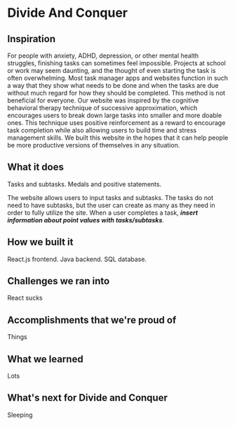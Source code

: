 # Divide And Conquer

## Inspiration
For people with anxiety, ADHD, depression, or other mental health struggles, finishing tasks can sometimes feel impossible. Projects at school or work may seem daunting, and the thought of even starting the task is often overwhelming. Most task manager apps and websites function in such a way that they show what needs to be done and when the tasks are due without much regard for how they should be completed. This method is not beneficial for everyone. Our website was inspired by the cognitive behavioral therapy technique of successive approximation, which encourages users to break down large tasks into smaller and more doable ones. This technique uses positive reinforcement as a reward to encourage task completion while also allowing users to build time and stress management skills. We built this website in the hopes that it can help people be more productive versions of themselves in any situation.

## What it does
Tasks and subtasks. Medals and positive statements.

The website allows users to input tasks and subtasks. The tasks do not need to have subtasks, but the user can create as many as they need in order to fully utilize the site. When a user completes a task, *********insert information about point values with tasks/subtasks*********. 

## How we built it
React.js frontend. Java backend. SQL database.

## Challenges we ran into
React sucks

## Accomplishments that we're proud of
Things

## What we learned
Lots

## What's next for Divide and Conquer
Sleeping
